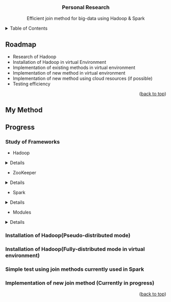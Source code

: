 <!-- Improved compatibility of back to top link: See: https://github.com/othneildrew/Best-README-Template/pull/73 -->
<a name="readme-top"></a>
<!--
*** Thanks for checking out the Best-README-Template. If you have a suggestion
*** that would make this better, please fork the repo and create a pull request
*** or simply open an issue with the tag "enhancement".
*** Don't forget to give the project a star!
*** Thanks again! Now go create something AMAZING! :D
-->



<!-- PROJECT SHIELDS -->
<!--
*** I'm using markdown "reference style" links for readability.
*** Reference links are enclosed in brackets [ ] instead of parentheses ( ).
*** See the bottom of this document for the declaration of the reference variables
*** for contributors-url, forks-url, etc. This is an optional, concise syntax you may use.
*** https://www.markdownguide.org/basic-syntax/#reference-style-links
-->



<!-- PROJECT LOGO -->
<br />
<div align="center">

<h3 align="center">Personal Research</h3>

  <p align="center">
    Efficient join method for big-data using Hadoop & Spark
  </p>
</div>



<!-- TABLE OF CONTENTS -->
<details>
  <summary>Table of Contents</summary>
  <ol>
    <li><a href="#roadmap">Roadmap</a></li>
    <li><a href="#idea">Idea</a></li>
    <li><a href="#progress">Progress</a></li>
  </ol>
</details>


<!-- ROADMAP -->
## Roadmap

- Research of Hadoop
- Installation of Hadoop in virtual Environment
- Implementation of existing methods in virtual environment
- Implementation of new method in virtual environment
- Implementation of new method using cloud resources (if possible)
- Testing efficiency
<p align="right">(<a href="#readme-top">back to top</a>)</p>

<!-- MY METHOD -->
## My Method

### 


<!-- PROGRESS -->
## Progress

### Study of Frameworks
- Hadoop
<details>
  <summary>Details</summary>
  
- Hadoop brief information (Hadoop_brief.md)
  - Modes (Stand alone, Pseudo-distributed, Fully-distributed)
  - Hadoop Cluster concept & Cluster Architecture
- Hadoop commands (Hadoop_command.md)
- Hadoop Streaming (Hadoop_Streaming.md)
- About HDFS (HDFS.md)
  - Data flow
  - Read flow
  - Architecture
  - How it works
- Configuration (Install_setting_configuration_details.md)
  - Network
  - core-site.xml, hdfs-site.xml, yarn-site.xml
- MR (MR.md)
- Yarn (Yarn.md)
  - Resource Manager
  - Scheduler
  - Application Manager
  - Node Manager
- Temp (Temporary file for clarification) (Temp.md)
  
</details>

- ZooKeeper

<details>
  <summary>Details</summary>
  
- Configuration (Configuration.md)
- Brief information & feature (Explanation.md)
- Failover (Failover.md)
  - QJM
  - ZKFailover Controller process
  
</details>

- Spark

<details>
  <summary>Details</summary>
  
- Configuration (Configuration.md)
- Join methods (Join methods.md)
  - Broadcast Hash Join
  - Shuffle hash join
  - Shuffle sort-merge join
  - Broadcast nested loop join
- Driver & Executer (Driver & Executer.md)
- Spark API Frequently Used (Spark_API_Frequently_Used.md)
- Spark command (Spark command.md)
- Spark information (spark_information_concept.md)
  - Architecture
  - Cluster manager
  - RDD
  
</details>

- Modules

<details>
  <summary>Details</summary>
  
- Pandas (geopandas/geopandas functions.md & Pandas Functions/Pandas Function.md)
- Pyspark_modules (Spark SQL/Core class.md, Spark Session.md, temp.md)
- Pyspark test_files (test_pyspark)
  
</details>

### Installation of Hadoop(Pseudo-distributed mode)
### Installation of Hadoop(Fully-distributed mode in virtual environment)
### Simple test using join methods currently used in Spark
### Implementation of new join method (Currently in progress)

<p align="right">(<a href="#readme-top">back to top</a>)</p>



<!-- MARKDOWN LINKS & IMAGES -->
<!-- https://www.markdownguide.org/basic-syntax/#reference-style-links -->
[contributors-shield]: https://img.shields.io/github/contributors/github_username/repo_name.svg?style=for-the-badge
[contributors-url]: https://github.com/github_username/repo_name/graphs/contributors
[forks-shield]: https://img.shields.io/github/forks/github_username/repo_name.svg?style=for-the-badge
[forks-url]: https://github.com/github_username/repo_name/network/members
[stars-shield]: https://img.shields.io/github/stars/github_username/repo_name.svg?style=for-the-badge
[stars-url]: https://github.com/github_username/repo_name/stargazers
[issues-shield]: https://img.shields.io/github/issues/github_username/repo_name.svg?style=for-the-badge
[issues-url]: https://github.com/github_username/repo_name/issues
[license-shield]: https://img.shields.io/github/license/github_username/repo_name.svg?style=for-the-badge
[license-url]: https://github.com/github_username/repo_name/blob/master/LICENSE.txt
[linkedin-shield]: https://img.shields.io/badge/-LinkedIn-black.svg?style=for-the-badge&logo=linkedin&colorB=555
[linkedin-url]: https://linkedin.com/in/linkedin_username
[product-screenshot]: images/screenshot.png
[Next.js]: https://img.shields.io/badge/next.js-000000?style=for-the-badge&logo=nextdotjs&logoColor=white
[Next-url]: https://nextjs.org/
[React.js]: https://img.shields.io/badge/React-20232A?style=for-the-badge&logo=react&logoColor=61DAFB
[React-url]: https://reactjs.org/
[Vue.js]: https://img.shields.io/badge/Vue.js-35495E?style=for-the-badge&logo=vuedotjs&logoColor=4FC08D
[Vue-url]: https://vuejs.org/
[Angular.io]: https://img.shields.io/badge/Angular-DD0031?style=for-the-badge&logo=angular&logoColor=white
[Angular-url]: https://angular.io/
[Svelte.dev]: https://img.shields.io/badge/Svelte-4A4A55?style=for-the-badge&logo=svelte&logoColor=FF3E00
[Svelte-url]: https://svelte.dev/
[Laravel.com]: https://img.shields.io/badge/Laravel-FF2D20?style=for-the-badge&logo=laravel&logoColor=white
[Laravel-url]: https://laravel.com
[Bootstrap.com]: https://img.shields.io/badge/Bootstrap-563D7C?style=for-the-badge&logo=bootstrap&logoColor=white
[Bootstrap-url]: https://getbootstrap.com
[JQuery.com]: https://img.shields.io/badge/jQuery-0769AD?style=for-the-badge&logo=jquery&logoColor=white
[JQuery-url]: https://jquery.com 
